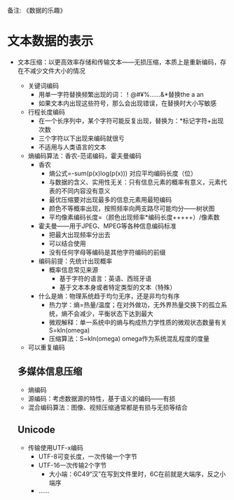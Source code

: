 备注: 《数据的乐趣》

# 文本数据的表示

- 文本压缩：以更高效率存储和传输文本——无损压缩，本质上是重新编码，存在不减少文件大小的情况
    - 关键词编码
        - 用单一字符替换频繁出现的词：！@#¥%……&*替换the a an
        - 如果文本内出现这些符号，那么会出现错误，在替换时大小写敏感
    - 行程长度编码
        - 在一个长序列中，某个字符可能反复出现，替换为：*标记字符+出现次数
        - 三个字符以下出现来编码就很亏
        - 不适用与人类语言的文本
    - 熵编码算法：香农-范诺编码，霍夫曼编码
        - 香农
            - 熵公式=-sum(p(x)log(p(x))) 对应平均编码长度（位）
            - 与数据的含义、实用性无关：只有信息元素的概率有意义，元素代表的不同内容没有意义
            - 最优压缩要对出现最多的信息元素用最短编码
            - 颜色不等概率出现，按照频率向两支路尽可能均分——树状图
            - 平均像素编码长度=（颜色出现频率*编码长度+++++）/像素数
        - 霍夫曼——用于JPEG、MPEG等各种信息编码标准
            - 把最大出现频率分出去
            - 可以结合使用
            - 没有任何字母等编码是其他字符编码的前缀
        - 编码前提：先统计出现概率
            - 概率信息常见来源
                - 基于字符的语言：英语、西班牙语
                - 基于文本本身或者特定类型的文本（特殊）
        - 什么是熵：物理系统趋于均匀无序，还是非均匀有序
            - 热力学：熵=热量/温度；在对外做功，无外界热量交换下的孤立系统，熵不会减少，平衡状态下达到最大
            - 微观解释：单一系统中的熵与构成热力学性质的微观状态数量有关S=kln(omega)
            - 压缩算法：S=kln(omega) omega作为系统混乱程度的度量
    - 可以重复编码
    
    ## 多媒体信息压缩
    
    - 熵编码
    - 源编码：考虑数据源的特性，基于语义的编码——有损
    - 混合编码算法：图像、视频压缩通常都是有损与无损等结合
    
    ## Unicode
    
    - 传输使用UTF-x编码
        - UTF-8可变长度，一次传输一个字节
        - UTF-16一次传输2个字节
            - 大小端：6C49“汉”在写到文件里时，6C在前就是大端序，反之小端序
        - ……